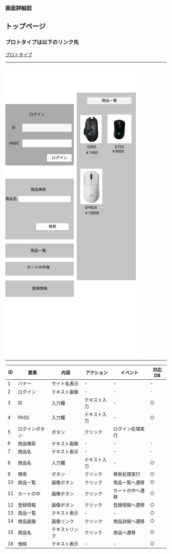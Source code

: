 ### 画面詳細図
## トップページ
### プロトタイプは以下のリンク先
[プロトタイプ](https://www.figma.com/file/4mWml7HJxdZyX8BTUpVZpY/Untitled?node-id=1%3A2)
*****
<img src="../img/toppage2.png" eidth="500">

*****
| ID | 要素 | 内容 | アクション | イベント | 対応DB |
|----|-----|------|-----------|----------|-------|
|1   |バナー|サイト名表示|-    |-          |-     |
|2   |ログイン|テキスト画像|-    |-        |-       | 
|3   |ID|入力欄|テキスト入力|-    |○    |
|4   |PASS|入力欄|テキスト入力|-   |○    |
|5   |ログインボタン|ボタン|クリック|ログイン処理実行|    |
|6   |商品検索|テキスト画像|-   |-    |-    |
|7   |商品名|テキスト表示|-   |-    |-    |
|8   |商品名|入力欄|テキスト入力|-    |○   |
|9  |検索|ボタン|クリック|検索処理実行|○    |
|10  |商品一覧|画像ボタン|クリック|商品一覧へ遷移|○   |
|11  |カートの中|画像ボタン|クリック|カートの中へ遷移|○   |
|12  |登録情報|画像ボタン|クリック|登録情報へ遷移|○   |
|13  |商品一覧|テキスト表示|-    |-    |○    |
|14  |商品画像|画像リンク|クリック|商品詳細へ遷移|○   |
|15  |商品名|テキストリンク|クリック|商品へ遷移|○   |
|16  |価格|テキスト表示|-    |-    |○    |
